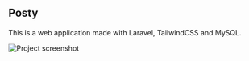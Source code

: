 ## Posty

This is a web application made with Laravel, TailwindCSS and MySQL.

![Project screenshot](https://res.cloudinary.com/dm6hgoyvh/image/upload/v1674325669/github/posty_jujvdj.png)

